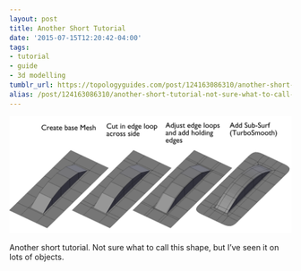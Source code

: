 ```yaml
---
layout: post
title: Another Short Tutorial
date: '2015-07-15T12:20:42-04:00'
tags:
- tutorial
- guide
- 3d modelling
tumblr_url: https://topologyguides.com/post/124163086310/another-short-tutorial-not-sure-what-to-call-this
alias: /post/124163086310/another-short-tutorial-not-sure-what-to-call-this
---
```

 ![](/assets/img/124163086310.png)  

Another short tutorial. Not sure what to call this shape, but I’ve seen it on lots of objects.
